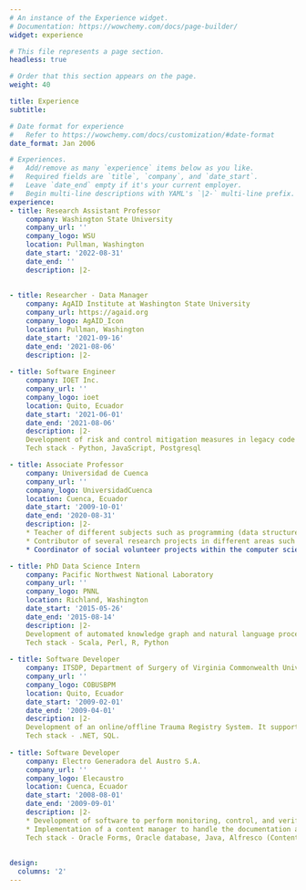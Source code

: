 ```yaml
---
# An instance of the Experience widget.
# Documentation: https://wowchemy.com/docs/page-builder/
widget: experience

# This file represents a page section.
headless: true

# Order that this section appears on the page.
weight: 40

title: Experience
subtitle:

# Date format for experience
#   Refer to https://wowchemy.com/docs/customization/#date-format
date_format: Jan 2006

# Experiences.
#   Add/remove as many `experience` items below as you like.
#   Required fields are `title`, `company`, and `date_start`.
#   Leave `date_end` empty if it's your current employer.
#   Begin multi-line descriptions with YAML's `|2-` multi-line prefix.
experience:
- title: Research Assistant Professor
    company: Washington State University
    company_url: ''
    company_logo: WSU
    location: Pullman, Washington
    date_start: '2022-08-31'
    date_end: ''
    description: |2-
       
        
- title: Researcher - Data Manager
    company: AgAID Institute at Washington State University
    company_url: https://agaid.org
    company_logo: AgAID_Icon
    location: Pullman, Washington
    date_start: '2021-09-16'
    date_end: '2021-08-06'
    description: |2-
       
- title: Software Engineer	
    company: IOET Inc.
    company_url: ''
    company_logo: ioet
    location: Quito, Ecuador
    date_start: '2021-06-01'
    date_end: '2021-08-06'
    description: |2- 
    Development of risk and control mitigation measures in legacy code for an American online retailer of prescription glasses and sunglasses based in NY city. 
    Tech stack - Python, JavaScript, Postgresql

- title: Associate Professor	
    company: Universidad de Cuenca
    company_url: ''
    company_logo: UniversidadCuenca
    location: Cuenca, Ecuador
    date_start: '2009-10-01'
    date_end: '2020-08-31'
    description: |2-
    * Teacher of different subjects such as programming (data structures), differential calculus, discrete mathematics, graph theory, introduction to computer technology, and basic computer concepts in the Schools of Computer Science, Civil Engineering, and Telecommunications. 
    * Contributor of several research projects in different areas such as using Learning Analytics to improve Higher Education in Latin America, designing Architectures and Interaction Models for Assisted Living Environments aimed at elderly people, Active Mobility and Urban Environment, and using Intelligent Assistants for Spatial Data Infrastructures. 
    * Coordinator of social volunteer projects within the computer science career. Extensive experience in managing them and formulating collaboration agreements with institutions. Leader of the project “Knowledge Generation in Information and Communication Technologies” with the aim of expanding employment opportunities, entrepreneurship, and educational reintegration, favoring personal, social, and educational growth of children and adolescents. Participation in the project “Schools as healthy spaces: promotion of healthy practices” through the analysis and design of an application whose main objective was to motivate a nutritious diet and physical activity in children and adolescents.

- title: PhD Data Science Intern	
    company: Pacific Northwest National Laboratory
    company_url: ''
    company_logo: PNNL
    location: Richland, Washington
    date_start: '2015-05-26'
    date_end: '2015-08-14'
    description: |2- 
    Development of automated knowledge graph and natural language processing (relation extraction, entity disambiguation) from Twitter.
    Tech stack - Scala, Perl, R, Python
    
- title: Software Developer			
    company: ITSDP, Department of Surgery of Virginia Commonwealth University and COBUS
    company_url: ''
    company_logo: COBUSBPM
    location: Quito, Ecuador
    date_start: '2009-02-01'
    date_end: '2009-04-01'
    description: |2- 
    Development of an online/offline Trauma Registry System. It supported multiple languages.
    Tech stack - .NET, SQL.
    
- title: Software Developer			
    company: Electro Generadora del Austro S.A.
    company_url: ''
    company_logo: Elecaustro
    location: Cuenca, Ecuador
    date_start: '2008-08-01'
    date_end: '2009-09-01'
    description: |2-
    * Development of software to perform monitoring, control, and verification of the processes and activities that environmental employees should complete as part of the Environmental Handling Plan. 
    * Implementation of a content manager to handle the documentation associated with each completed activity.
    Tech stack - Oracle Forms, Oracle database, Java, Alfresco (Content Management platform).
    
    
design:
  columns: '2'
---
```

